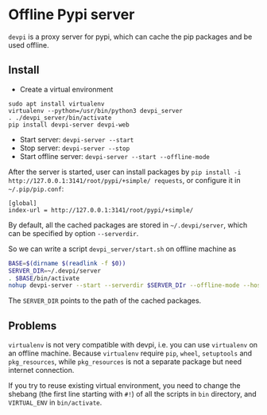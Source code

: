 
# Offline Pypi server

`devpi` is a proxy server for pypi, which can cache the pip packages and be used offline.

## Install

  * Create a virtual environment
```
sudo apt install virtualenv
virtualenv --python=/usr/bin/python3 devpi_server
. ./devpi_server/bin/activate
pip install devpi-server devpi-web
```

  * Start server: `devpi-server --start`
  * Stop server: `devpi-server --stop`
  * Start offline server: `devpi-server --start --offline-mode`
  
After the server is started, user can install packages by `pip install -i http://127.0.0.1:3141/root/pypi/+simple/ requests`, 
or configure it in `~/.pip/pip.conf`:

```
[global]
index-url = http://127.0.0.1:3141/root/pypi/+simple/
```

By default, all the cached packages are stored in `~/.devpi/server`, which can be specified by option `--serverdir`.

So we can write a script `devpi_server/start.sh` on offline machine as

```bash
BASE=$(dirname $(readlink -f $0))
SERVER_DIR=~/.devpi/server
. $BASE/bin/activate
nohup devpi-server --start --serverdir $SERVER_DIr --offline-mode --host 0.0.0.0 --port 3141
```

The `SERVER_DIR` points to the path of the cached packages.

## Problems

`virtualenv` is not very compatible with devpi, i.e. you can use `virtualenv` on an offline machine. Because `virtualenv` require `pip`, `wheel`, `setuptools` and `pkg_resources`, while `pkg_resources` is not a separate package but need internet connection.

If you try to reuse existing virtual environment, you need to change the shebang (the first line starting with `#!`) of all the scripts in `bin` directory, and `VIRTUAL_ENV` in `bin/activate`.

